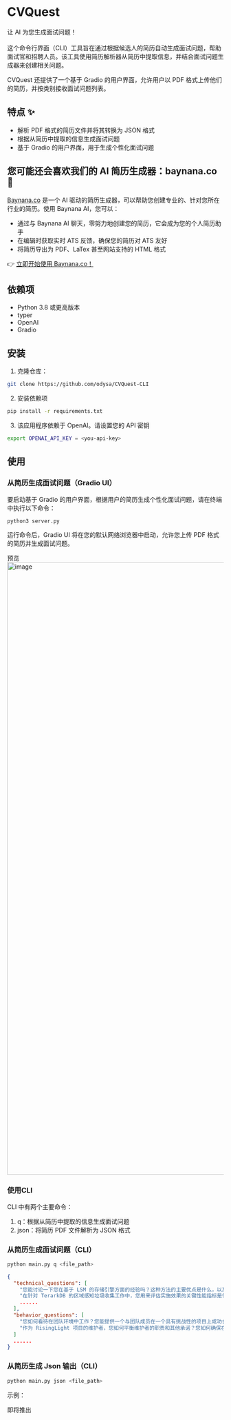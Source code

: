 # CVQuest

让 AI 为您生成面试问题！
<br>
<br>
这个命令行界面（CLI）工具旨在通过根据候选人的简历自动生成面试问题，帮助面试官和招聘人员。该工具使用简历解析器从简历中提取信息，并结合面试问题生成器来创建相关问题。

CVQuest 还提供了一个基于 Gradio 的用户界面，允许用户以 PDF 格式上传他们的简历，并按类别接收面试问题列表。

## 特点 ✨
* 解析 PDF 格式的简历文件并将其转换为 JSON 格式
* 根据从简历中提取的信息生成面试问题
* 基于 Gradio 的用户界面，用于生成个性化面试问题

## 您可能还会喜欢我们的 AI 简历生成器：baynana.co 🚀

[Baynana.co](https://baynana.co) 是一个 AI 驱动的简历生成器，可以帮助您创建专业的、针对您所在行业的简历。使用 Baynana AI，您可以：

- 通过与 Baynana AI 聊天，零努力地创建您的简历，它会成为您的个人简历助手
- 在编辑时获取实时 ATS 反馈，确保您的简历对 ATS 友好
- 将简历导出为 PDF、LaTex 甚至网站支持的 HTML 格式

👉 [立即开始使用 Baynana.co！](https://baynana.co)

## 依赖项
* Python 3.8 或更高版本
* typer
* OpenAI
* Gradio

## 安装

1. 克隆仓库：
```bash
git clone https://github.com/odysa/CVQuest-CLI
```

2. 安装依赖项
```bash
pip install -r requirements.txt
```
3. 该应用程序依赖于 OpenAI。请设置您的 API 密钥
```bash
export OPENAI_API_KEY = <you-api-key>
```

## 使用

### 从简历生成面试问题（Gradio UI）

要启动基于 Gradio 的用户界面，根据用户的简历生成个性化面试问题，请在终端中执行以下命令：
```bash
python3 server.py
```
运行命令后，Gradio UI 将在您的默认网络浏览器中启动，允许您上传 PDF 格式的简历并生成面试问题。

预览
<img width="1422" alt="image" src="https://user-images.githubusercontent.com/61036578/226255002-a1a661fa-86a8-4a82-9b29-3da68b088920.png">


### 使用CLI

CLI 中有两个主要命令：
1. q：根据从简历中提取的信息生成面试问题
2. json：将简历 PDF 文件解析为 JSON 格式

### 从简历生成面试问题（CLI）
```bash
python main.py q <file_path>
```
```json
{
  "technical_questions": [
    "您能讨论一下您在基于 LSM 的存储引擎方面的经验吗？这种方法的主要优点是什么，以及您如何在 AgateDB 项目中应用它？",
    "在针对 TerarkDB 的区域感知垃圾收集工作中，您用来评估实施效果的关键性能指标是什么？与其他方法相比如何？"
    ......
  ],
  "behavior_questions": [
    "您如何看待在团队环境中工作？您能提供一个与团队成员在一个具有挑战性的项目上成功合作的例子吗？",
    "作为 RisingLight 项目的维护者，您如何平衡维护者的职责和其他承诺？您如何确保在满足项目和社区的需求的同时，也能管理好自己的工作负载？"
  ]
  ......
}
```

### 从简历生成 Json 输出（CLI）
```bash
python main.py json <file_path>
```
示例：

即将推出